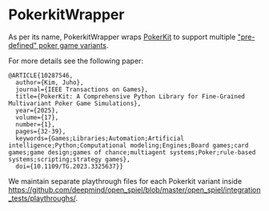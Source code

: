 # PokerkitWrapper

As per its name, PokerkitWrapper wraps [PokerKit](https://github.com/uoftcprg/pokerkit)
to support multiple ["pre-defined" poker game variants](https://pokerkit.readthedocs.io/en/stable/simulation.html#pre-defined-games).

For more details see the following paper:

```
@ARTICLE{10287546,
  author={Kim, Juho},
  journal={IEEE Transactions on Games},
  title={PokerKit: A Comprehensive Python Library for Fine-Grained Multivariant Poker Game Simulations},
  year={2025},
  volume={17},
  number={1},
  pages={32-39},
  keywords={Games;Libraries;Automation;Artificial intelligence;Python;Computational modeling;Engines;Board games;card games;game design;games of chance;multiagent systems;Poker;rule-based systems;scripting;strategy games},
  doi={10.1109/TG.2023.3325637}}
```

We maintain separate playthrough files for each Pokerkit variant inside
https://github.com/deepmind/open_spiel/blob/master/open_spiel/integration_tests/playthroughs/.

